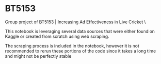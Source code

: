# BT5153
Group project of BT5153 | Increasing Ad Effectiveness in Live Cricket \\

This notebook is leveraging several data sources that were either found on Kaggle or created from scratch using web scraping.

The scraping process is included in the notebook, however it is not recommended to rerun these portions of the code since it takes
a long time and might not be perfectly stable

